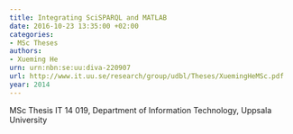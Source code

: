 ```yaml
---
title: Integrating SciSPARQL and MATLAB
date: 2016-10-23 13:35:00 +02:00
categories:
- MSc Theses
authors:
- Xueming He
urn: urn:nbn:se:uu:diva-220907
url: http://www.it.uu.se/research/group/udbl/Theses/XuemingHeMSc.pdf
year: 2014
---
```


MSc Thesis IT 14 019, Department of Information Technology, Uppsala University
